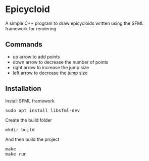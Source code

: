 # Epicycloid
A simple C++ program to draw epicycloids written using the SFML framework for rendering

## Commands
- up arrow to add points
- down arrow to decrease the number of points
- right arrow to increase the jump size
- left arrow to decrease the jump size

## Installation
Install SFML framework
<pre>
sudo apt install libsfml-dev
</pre>
Create the build folder
<pre>
mkdir build
</pre>
And then build the project
<pre>
make
make run
</pre>
